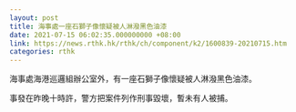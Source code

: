 ```yaml
---
layout: post
title: 海事處一座石獅子像懷疑被人淋潑黑色油漆
date: 2021-07-15 06:02:35.000000000 +08:00
link: https://news.rthk.hk/rthk/ch/component/k2/1600839-20210715.htm
categories: rthk
---
```


海事處海港巡邏組辦公室外，有一座石獅子像懷疑被人淋潑黑色油漆。

事發在昨晚十時許，警方把案件列作刑事毀壞，暫未有人被捕。
